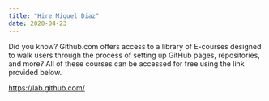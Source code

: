 ```yaml
---
title: "Hire Miguel Diaz"
date: 2020-04-23
---
```


Did you know? 
Github.com offers access to a library of E-courses designed to walk users through the process of setting up GitHub pages, repositories, and more? 
All of these courses can be accessed for free using the link provided below. 

https://lab.github.com/
